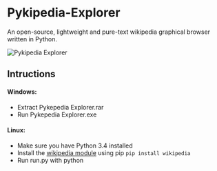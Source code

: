 # Pykipedia-Explorer
An open-source, lightweight and pure-text wikipedia graphical browser written in Python.

![Pykipedia Explorer](http://i.imgur.com/3G0gzaD.png)

## Intructions
#### Windows:
* Extract Pykepedia Explorer.rar
* Run Pykepedia Explorer.exe

#### Linux:
* Make sure you have Python 3.4 installed
* Install the [wikipedia module](https://github.com/goldsmith/Wikipedia) using pip
```pip install wikipedia```
* Run run.py with python
